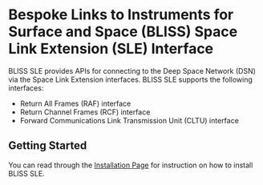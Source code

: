 Bespoke Links to Instruments for Surface and Space (BLISS) Space Link Extension (SLE) Interface
================================================================================================

BLISS SLE provides APIs for connecting to the Deep Space Network (DSN) via the Space Link
Extension interfaces. BLISS SLE supports the following interfaces:

- Return All Frames (RAF) interface
- Return Channel Frames (RCF) interface
- Forward Communications Link Transmission Unit (CLTU) interface

Getting Started
---------------

You can read through the [Installation Page](https://github.jpl.nasa.gov/pages/bliss/bliss-sle/installation.html) for instruction on how to install BLISS SLE.

